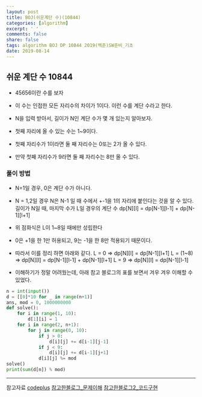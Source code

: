 ```yaml
---
layout: post
title: BOJ(쉬운계단 수)(10844)
categories: [algorithm]
excerpt: ' '
comments: false
share: false
tags: algorithm BOJ DP 10844 2019(백준)SW준비_기초
date: 2019-08-14
---
```


## 쉬운 계단 수 10844

- 45656이란 수를 보자
- 이 수는 인접한 모든 자리수의 차이가 1이다. 이런 수를 계단 수라고 한다.

- N을 입력 받아서, 길이가 N인 계단 수가 몇 개 있는지 알아보자.
- 첫째 자리에 올 수 있는 수는 1~9이다.
- 첫째 자리수가 1이라면 둘 째 자리수는 0또는 2가 올 수 있다.
- 만약 첫째 자리수가 9라면 둘 째 자리수는 8만 올 수 있다.

### 풀이 방법

- N=1일 경우, 0은 계단 수가 아니다.
- N = 1,2일 경우 N은 N-1 일 때 수에서 +-1을 1의 자리에 붙인다는 것을 알 수 있다.
  길이가 N일 때, 마지막 수가 L일 경우의 계단 수
  dp[N][l] = dp[N-1][l-1] + dp[N-1][l+1]
- 위 점화식은 L이 1~8일 때에만 성립한다
- 0은 +1을 한 1만 허용되고, 9는 -1을 한 8만 적용되기 때문이다.

- 따라서 이를 정리 하면 아래와 같다.
  L = 0 => dp[N][l] = dp[N-1][l+1]
  L = (1~8) => dp[N][l] = dp[N-1][l-1] + dp[N-1][l+1]
  L = 9 => dp[N][l] = dp[N-1][l-1]

- 이해하기가 정말 어려웠는데, 아래 참고 블로그의 표를 보면서 겨우 겨우 이해할 수 있었다.

```python
n = int(input())
d = [[0]*10 for _ in range(n+1)]
ans, mod = 0, 1000000000
def solve():
    for i in range(1, 10):
        d[1][i] = 1
    for i in range(2, n+1):
        for j in range(0, 10):
            if j > 0:
                d[i][j] += d[i-1][j-1]
            if j < 9:
                d[i][j] += d[i-1][j+1]
            d[i][j] %= mod
solve()
print(sum(d[n]) % mod)
```

---

참고자료
[codeplus](https://code.plus/course/32)
[참고한블로그\_문제이해](https://www.crocus.co.kr/427)
[참고한블로그2\_코드구현](https://rebas.kr/829)
